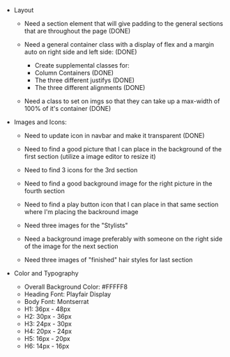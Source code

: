 - Layout

  - Need a section element that will give padding to the general sections that are throughout the page (DONE)

  - Need a general container class with a display of flex and a margin auto on right side and left side: (DONE)

    - Create supplemental classes for:
    - Column Containers (DONE)
    - The three different justifys (DONE)
    - The three different alignments (DONE)

  - Need a class to set on imgs so that they can take up a max-width of 100% of it's container (DONE)

- Images and Icons:

  - Need to update icon in navbar and make it transparent (DONE)

  - Need to find a good picture that I can place in the background of the first section (utilize a image editor to resize it)

  - Need to find 3 icons for the 3rd section

  - Need to find a good background image for the right picture in the fourth section

  - Need to find a play button icon that I can place in that same section where I'm placing the backround image

  - Need three images for the "Stylists"

  - Need a background image preferably with someone on the right side of the image for the next section

  - Need three images of "finished" hair styles for last section

- Color and Typography
  - Overall Background Color: #FFFFF8
  - Heading Font: Playfair Display
  - Body Font: Montserrat
  - H1: 36px - 48px
  - H2: 30px - 36px
  - H3: 24px - 30px
  - H4: 20px - 24px
  - H5: 16px - 20px
  - H6: 14px - 16px
